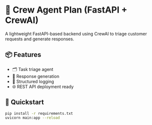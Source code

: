 # 🧠 Crew Agent Plan (FastAPI + CrewAI)

A lightweight FastAPI-based backend using CrewAI to triage customer requests and generate responses.

## 📦 Features

- 🗂️ Task triage agent
- 💬 Response generation
- 📝 Structured logging
- 🌐 REST API deployment ready

## 🚀 Quickstart

```bash
pip install -r requirements.txt
uvicorn main:app --reload
